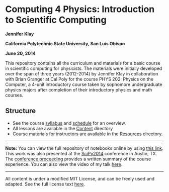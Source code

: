 Computing 4 Physics: Introduction to Scientific Computing
=========================================================

**Jennifer Klay**

**California Polytechnic State University, San Luis Obispo**

**June 20, 2014**

This repository contains all the curriculum and materials for a basic course in scientific computing for physicists.  The materials were initially developed over the span of three years (2012-2014) by Jennifer Klay in collaboration with Brian Granger at Cal Poly for the course PHYS 202: Physics on the Computer, a 4-unit introductory course taken by sophomore undergraduate physics majors after completion of their introductory physics and math courses.


Structure
--------- 
- See the course [syllabus](Resources/Syllabus/Syllabus.ipynb) and [schedule](Resources/Schedule/Schedule.ipynb) for an overview.
- All lessons are available in the [Content](Content) directory
- Course materials for instructors are available in the [Resources](Resources) directory.

---

**Note:** You can view the full repository of notebooks online by using [this link](http://nbviewer.ipython.org/github/Computing4Physics/C4P/blob/master/Index.ipynb).  This work was also presented at the [SciPy2014](https://conference.scipy.org/scipy2014/) conference in Austin, TX.  The [conference proceeding](http://scipy-conference.github.io/proceedings/2014/) provides a written summary of the course experience.  You can also view the video of my talk [here](https://www.youtube.com/watch?v=eJhmMf6bHDU).

---

All content is under a modified MIT License, and can be freely used and adapted.  See the full license text [here](LICENSE).